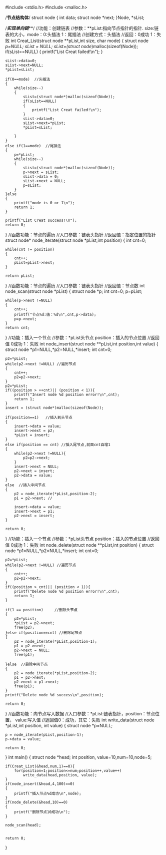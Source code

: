 #include <stdio.h>
#include <malloc.h>

/******节点结构体******/
struct node
{
    int data;
    struct node *next;
}Node, *sList;

/*****实现单向链*******/
//功能：创建链表
//参数：**pList:指向节点指针的指针. size:链表的大小，mode：0:头插法 1：尾插法
//创建方式：头插法
//返回：0成功 1：失败
int Creat_List(struct node **pList,int size, char mode)
{
    struct node *p=NULL;
    sList = NULL;
	sList=(struct node*)malloc(sizeof(Node));
	if(sList==NULL)
	{
		printf("List Creat failed!\n");
	}

	sList->data=0;
	sList->next=NULL;
	*pList=sList;

	if(0==mode)  //头插法
    {
        while(size--)
        {
            sList=(struct node*)malloc(sizeof(Node));
            if(sList==NULL)
            {
                printf("List Creat failed!\n");
            }
            sList->data=0;
            sList->next=*pList;
            *pList=sList;

        }
    }
    else if(1==mode)  //尾插法
    {
        p=*pList;
        while(size--)
        {
            sList=(struct node*)malloc(sizeof(Node));
            p->next = sList;
            sList->data = 0;
            sList->next = NULL;
            p=sList;
        }
    }else
    {
        printf("mode is 0 or 1\n");
        return 1;
    }

    printf("List Creat success!\n");
	return 0;
}
//函数功能：节点的遍历
//入口参数：链表头指针
//返回值：指定位置的指针
struct node* node_iterate(struct node *pList,int position)
{
    int cnt=0;

    while(cnt != position)
    {
        cnt++;
        pList=pList->next;
    }

    return pList;
}
//函数功能：节点的遍历
//入口参数：链表头指针
//返回值：节点数
int node_scan(struct node *pList)
{
	struct node *p;
	int cnt=0;
	p=pList;

	while(p->next !=NULL)
	{
		cnt++;
		printf("节点%d:值：%d\n",cnt,p->data);
		p=p->next;
	}
	return cnt;
}
//功能：插入一个节点
//参数：*pList头节点 position：插入的节点位置
//返回值 0成功 1：失败
int node_insert(struct node **pList,int position,int value)
{
	struct node *p1=NULL,*p2=NULL,*insert;
	int cnt=0;

	p2=*pList;
	while(p2->next !=NULL) //遍历节点
	{
		cnt++;
		p2=p2->next;
	}
	p2=*pList;
	if((position > ++cnt)|| (position < 1)){
		printf("Insert node %d position error!\n",cnt);
		return 1;
	}
	insert = (struct node*)malloc(sizeof(Node));

	if(position==1)   //插入到头节点
	{
		insert->data = value;
		insert->next = p2;
		*pList = insert;
	}
	else if(position == cnt) //插入尾节点,前面cnt自增1
	{
		while(p2->next !=NULL){
			p2=p2->next;
		}
		insert->next = NULL;
		p2->next = insert;
		p2->data = value;
	}
	else  //插入中间节点
	{
	    p2 = node_iterate(*pList,position-2);
		p1 = p2->next; //

		insert->data = value;
		insert->next = p1;
		p2->next = insert;
	}

	return 0;
}
//功能：插入一个节点
//参数：*pList头节点 position：插入的节点位置
//返回值 0成功 1：失败
int node_delete(struct node **pList,int position)
{
	struct node *p1=NULL,*p2=NULL,*insert;
	int cnt=0;

	p2=*pList;
	while(p2->next !=NULL) //遍历节点
	{
		cnt++;
		p2=p2->next;
	}
	if((position > cnt)|| (position < 1)){
		printf("Delete node %d position error!\n",cnt);
		return 1;
	}

	if(1 == position)     //删除头节点
	{
	    p2=*pList;
		*pList = p2->next;
		free(p2);
	}else if(position==cnt) //删除尾节点
	{
	    p2 = node_iterate(*pList,position-1);
		p1 = p2->next;
		p2->next = NULL;
		free(p1);

	}else  //删除中间节点
	{
		p2 = node_iterate(*pList,position-2);
		p1 = p2->next;
		p2->next = p1->next;
		free(p1);
	}
	printf("Delete node %d success\n",position);

	return 0;
}
//函数功能：向节点写入数据
//入口参数：*pList:链表指针，position：节点位置， value:写入值
//返回值0：成功，其它：失败
int write_data(struct node *pList,int position, int value)
{
    struct node *p=NULL;

    p = node_iterate(pList,position-1);
    p->data = value;

    return 0;
}
int main()
{
	struct node *head;
	int position, value=10,num=10,node=5;

	if(Creat_List(&head,num,1)==0){
        for(position=1;position<=num;position++,value++)
            write_data(head,position, value);
	}
    if(node_insert(&head,4,100)==0)
    {
        printf("插入节点%d成功\n",node);
    }
    if(node_delete(&head,10)==0)
    {
        printf("删除节点10成功\n");
    }

	node_scan(head);


	return 0;
}
